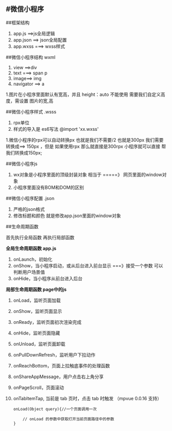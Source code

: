 #微信小程序
------------
##框架结构
1. app.js   ==>js全局逻辑
2. app.json ==> json全局配置
3. app.wxss ===> wxss样式








##微信小程序结构 wxml
1. view   ==>div
2. text  ===> span p
3. image==> img
4. navigator ==> a


1.图片在小程序里面默认有宽高，并且 height：auto 不能使用 需要我们自定义高度，需设置 图片的宽,高

##微信小程序样式  .wsss
1. rpx单位
2. 样式的导入是 es6写法 @import 'xx.wxss'


1.微信小程序的rpx可以自动转换px  也就是我们不需要/2  也就是300px 我们需要转换成==> 150px ，但是 如果使用rpx 那么就直接是300rpx  小程序就可以直接 帮我们转换成150px;




##微信小程序js  
1. wx对象是小程序里面的顶级封装对象  相当于 =====》 网页里面的window对象
2. 小程序里面没有BOM和DOM的区别

##微信小程序配置  .json
1. 严格的json格式
2. 修改标题和颜色 就是修改app.json里面的window对象





##生命周期函数

首先执行全局函数 再执行局部函数


**全局生命周期函数  app.js**

1. onLaunch，初始化
2. onShow，当小程序启动，或从后台进入前台显示    ===》接受一个参数 可以判断用户场景值
3. onHide，当小程序从前台进入后台


**局部生命周期函数 page中的js**

1. onLoad，监听页面加载    
2. onShow，监听页面显示
3. onReady，监听页面初次渲染完成
4. onHide，监听页面隐藏
5. onUnload，监听页面卸载
6. onPullDownRefresh，监听用户下拉动作
7. onReachBottom，页面上拉触底事件的处理函数
8. onShareAppMessage，用户点击右上角分享
9. onPageScroll，页面滚动
10. onTabItemTap, 当前是 tab 页时，点击 tab 时触发 （mpvue 0.0.16 支持）


    	onLoad(Object query){//一个页面调用一次
			
			// onLoad 的参数中获取打开当前页面路径中的参数
    	}
    




